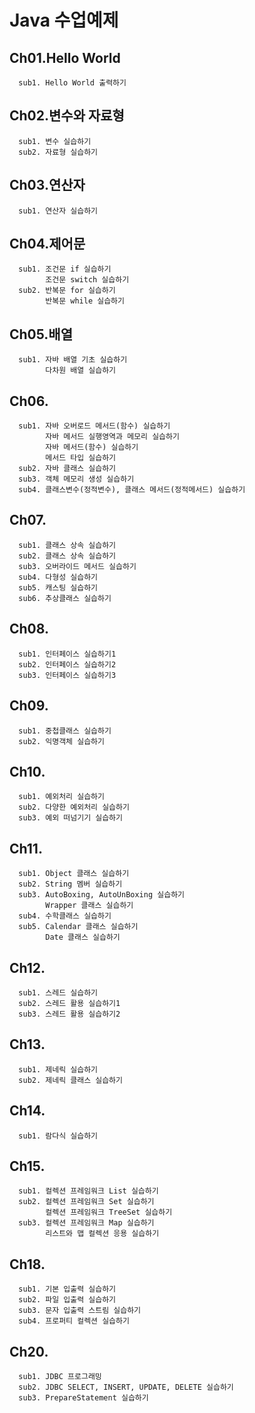 # Java 수업예제

## Ch01.Hello World
```
  sub1. Hello World 출력하기
```
## Ch02.변수와 자료형
```
  sub1. 변수 실습하기
  sub2. 자료형 실습하기
```
## Ch03.연산자
```
  sub1. 연산자 실습하기
```
## Ch04.제어문
```
  sub1. 조건문 if 실습하기
        조건문 switch 실습하기
  sub2. 반복문 for 실습하기
        반복문 while 실습하기
```
## Ch05.배열
```
  sub1. 자바 배열 기초 실습하기
        다차원 배열 실습하기
```
## Ch06.
```
  sub1. 자바 오버로드 메서드(함수) 실습하기 
        자바 메서드 실행영역과 메모리 실습하기
        자바 메서드(함수) 실습하기
        메서드 타입 실습하기
  sub2. 자바 클래스 실습하기
  sub3. 객체 메모리 생성 실습하기
  sub4. 클래스변수(정적변수), 클래스 메서드(정적메서드) 실습하기
```
## Ch07.
```
  sub1. 클래스 상속 실습하기
  sub2. 클래스 상속 실습하기
  sub3. 오버라이드 메서드 실습하기
  sub4. 다형성 실습하기
  sub5. 캐스팅 실습하기
  sub6. 추상클래스 실습하기
```
## Ch08. 
```
  sub1. 인터페이스 실습하기1
  sub2. 인터페이스 실습하기2
  sub3. 인터페이스 실습하기3
```
## Ch09. 
```
  sub1. 중첩클래스 실습하기
  sub2. 익명객체 실습하기
```
## Ch10. 
```
  sub1. 예외처리 실습하기
  sub2. 다양한 예외처리 실습하기
  sub3. 예외 떠넘기기 실습하기
```
## Ch11.
```
  sub1. Object 클래스 실습하기
  sub2. String 멤버 실습하기
  sub3. AutoBoxing, AutoUnBoxing 실습하기
        Wrapper 클래스 실습하기
  sub4. 수학클래스 실습하기
  sub5. Calendar 클래스 실습하기
        Date 클래스 실습하기
```
## Ch12.
```
  sub1. 스레드 실습하기
  sub2. 스레드 활용 실습하기1
  sub3. 스레드 활용 실습하기2
```
## Ch13.
```
  sub1. 제네릭 실습하기
  sub2. 제네릭 클래스 실습하기
```
## Ch14. 
```
  sub1. 람다식 실습하기
```
## Ch15. 
```
  sub1. 컬렉션 프레임워크 List 실습하기
  sub2. 컬렉션 프레임워크 Set 실습하기
        컬렉션 프레임워크 TreeSet 실습하기
  sub3. 컬렉션 프레임워크 Map 실습하기
        리스트와 맵 컬렉션 응용 실습하기
```
## Ch18.
```
  sub1. 기본 입출력 실습하기
  sub2. 파일 입출력 실습하기
  sub3. 문자 입출력 스트림 실습하기
  sub4. 프로퍼티 컬렉션 실습하기
```
## Ch20.
```
  sub1. JDBC 프로그래밍
  sub2. JDBC SELECT, INSERT, UPDATE, DELETE 실습하기
  sub3. PrepareStatement 실습하기
```
